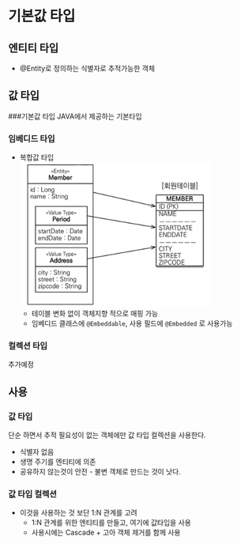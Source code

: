 기본값 타입
=========
## 엔티티 타입
* @Entity로 정의하는 식별자로 추적가능한 객체

## 값 타입
###기본값 타입
  JAVA에서 제공하는 기본타입
### 임베디드 타입
  * 복합값 타입    
  ![img.png](img.png)
    * 테이블 변화 없이 객체지향 적으로 매핑 가능
    * 임베디드 클래스에 `@Embeddable`, 사용 필드에 `@Embedded` 로 사용가능
### 컬렉션 타입
  추가예정

[comment]: <> (  * 값타입 컬렉션은 모든 필드의 값들을 PK로 잡아야한다. 별도의 PK를 만든다면 그것은 엔티티가 돼버리기 때문.)

[comment]: <> (  * DB에 컬렉션 타입을 저장 할 수 없으므로 1:N으로 별도의 테이블을 만들어 JOIN하는 것 이다.)

[comment]: <> (    * 테이블이 달라도 라이프 사이클이 같게 동작한다.)
  

## 사용
### 값 타입
단순 하면서 추적 필요성이 없는 객체에만 값 타입 컬렉션을 사용한다.
* 식별자 없음
* 생명 주기를 엔티티에 의존
* 공유하지 않는것이 안전 - 불변 객체로 만드는 것이 낫다.

### 값 타입 컬렉션
* 이것을 사용하는 것 보단 1:N 관계를 고려
  * 1:N 관계를 위한 엔티티를 만들고, 여기에 값타입을 사용
  * 사용시에는 Cascade + 고아 객체 제거를 함께 사용
  

